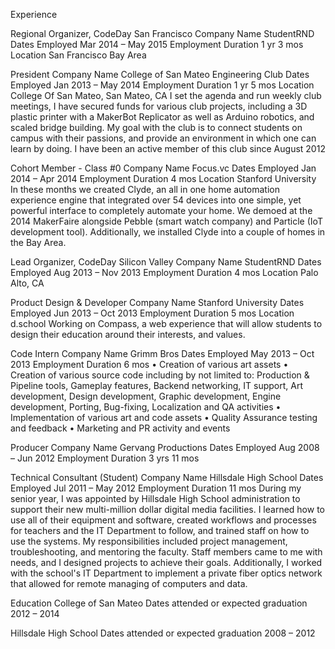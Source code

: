 Experience

Regional Organizer, CodeDay San Francisco
Company Name StudentRND
Dates Employed Mar 2014 – May 2015  Employment Duration 1 yr 3 mos
Location San Francisco Bay Area

President
Company Name College of San Mateo Engineering Club
Dates Employed Jan 2013 – May 2014  Employment Duration 1 yr 5 mos
Location College Of San Mateo, San Mateo, CA
I set the agenda and run weekly club meetings, I have secured funds for various club projects, including a 3D plastic printer with a MakerBot Replicator as well as Arduino robotics, and scaled bridge building.
My goal with the club is to connect students on campus with their passions, and provide an environment in which one can learn by doing.
I have been an active member of this club since August 2012

Cohort Member - Class #0
Company Name Focus.vc
Dates Employed Jan 2014 – Apr 2014  Employment Duration 4 mos
Location Stanford University
In these months we created Clyde, an all in one home automation experience engine that integrated over 54 devices into one simple, yet powerful interface to completely automate your home. We demoed at the 2014 MakerFaire alongside Pebble (smart watch company) and Particle (IoT development tool). Additionally, we installed Clyde into a couple of homes in the Bay Area.

Lead Organizer, CodeDay Silicon Valley
Company Name StudentRND
Dates Employed Aug 2013 – Nov 2013  Employment Duration 4 mos
Location Palo Alto, CA

Product Design & Developer
Company Name Stanford University
Dates Employed Jun 2013 – Oct 2013  Employment Duration 5 mos
Location d.school
Working on Compass, a web experience that will allow students to design their education around their interests, and values.

Code Intern
Company Name Grimm Bros
Dates Employed May 2013 – Oct 2013  Employment Duration 6 mos
• Creation of various art assets
• Creation of various source code including by not limited to: Production & Pipeline tools,
Gameplay features, Backend networking, IT support, Art development, Design development, Graphic development, Engine development, Porting, Bug-fixing, Localization and QA activities
• Implementation of various art and code assets
• Quality Assurance testing and feedback
• Marketing and PR activity and events

Producer
Company Name Gervang Productions
Dates Employed Aug 2008 – Jun 2012  Employment Duration 3 yrs 11 mos

Technical Consultant (Student)
Company Name Hillsdale High School
Dates Employed Jul 2011 – May 2012  Employment Duration 11 mos
During my senior year, I was appointed by Hillsdale High School administration to support their new multi-million dollar digital media facilities. I learned how to use all of their equipment and software, created workflows and processes for teachers and the IT Department to follow, and trained staff on how to use the systems. My responsibilities included project management, troubleshooting, and mentoring the faculty. Staff members came to me with needs, and I designed projects to achieve their goals. Additionally, I worked with the school's IT Department to implement a private fiber optics network that allowed for remote managing of computers and data.

Education
College of San Mateo
Dates attended or expected graduation 2012 – 2014

Hillsdale High School
Dates attended or expected graduation 2008 – 2012
